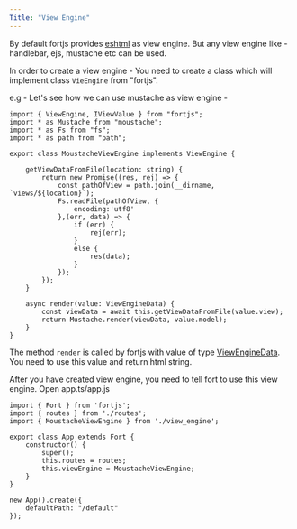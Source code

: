 ```yaml
---
Title: "View Engine"
---
```


By default fortjs provides [eshtml](https://github.com/ujjwalguptaofficial/eshtml) as view engine. But any view engine like - handlebar, ejs, mustache etc can be used.

In order to create a view engine - You need to create a class which will implement class `VieEngine` from "fortjs".

e.g - Let's see how we can use mustache as view engine - 

```
import { ViewEngine, IViewValue } from "fortjs";
import * as Mustache from "moustache";
import * as Fs from "fs";
import * as path from "path";

export class MoustacheViewEngine implements ViewEngine {

    getViewDataFromFile(location: string) {
        return new Promise((res, rej) => {
            const pathOfView = path.join(__dirname, `views/${location}`);
            Fs.readFile(pathOfView, {
                encoding:'utf8'
            },(err, data) => {
                if (err) {
                    rej(err);
                }
                else {
                    res(data);
                }
            });
        });
    }

    async render(value: ViewEngineData) {
        const viewData = await this.getViewDataFromFile(value.view);
        return Mustache.render(viewData, value.model);
    }
}
```

The method `render` is called by fortjs with value of type [ViewEngineData](view-engine-data). You need to use this value and return html string.

After you have created view engine, you need to tell fort to use this view engine. Open app.ts/app.js

```
import { Fort } from 'fortjs';
import { routes } from './routes';
import { MoustacheViewEngine } from './view_engine';

export class App extends Fort {
    constructor() {
        super();
        this.routes = routes;
        this.viewEngine = MoustacheViewEngine;
    }
}

new App().create({
    defaultPath: "/default"
});
```


